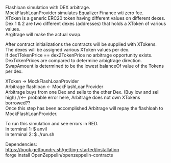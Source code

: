 Flashloan simulation with DEX arbitrage.  
MockFlashLoanProvider simulates Equalizer Finance wti zero fee.  
XToken is a generic ERC20 token having different values on different dexes.  
Dex 1 & 2 are two different dexes (addresses) that holds a XToken of various values.  
Argitrage will make the actual swap.  

After contract initializations the contracts will be supplied with XTokens.  
The dexes will be assigned various XToken values per dex.  
If dex1TokenPrice == dex2TokenPrice no arbitrage opportunity exists.  
DexTokenPrices are compared to determine arbigtrage direction.  
SwapAmount is determined to be the lowest balanceOf value of the Tokens per dex.  
    
XToken -> MockFlashLoanProvider  
Arbitrage flashloan <- MockFlashLoanProvider  
Arbitrage buys from one Dex and sells to the other Dex. (Buy low and sell high) //<-- probable error here, Arbitrage does not own XTokens borrowed??  
Once this step has been accomplished Arbitrage will repay the flashloah to MockFlashLoanProvider.    


To run this simulation and see errors in RED.  
In terminal 1: $ anvil  
In terminal 2: $ ./run.sh   

Dependencies:  
https://book.getfoundry.sh/getting-started/installation    
forge install OpenZeppelin/openzeppelin-contracts

